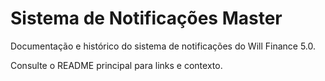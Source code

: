 # Sistema de Notificações Master

Documentação e histórico do sistema de notificações do Will Finance 5.0.

Consulte o README principal para links e contexto.
